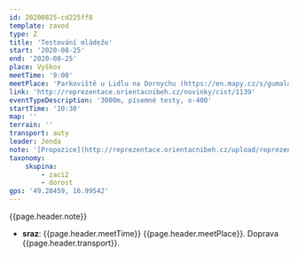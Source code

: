 ```yaml
---
id: 20200825-cd225ff8
template: zavod
type: Z
title: 'Testování mládeže'
start: '2020-08-25'
end: '2020-08-25'
place: Vyškov
meetTime: '9:00'
meetPlace: 'Parkoviště u Lidlu na Dornychu (https://en.mapy.cz/s/gumaladuge)'
link: 'http://reprezentace.orientacnibeh.cz/novinky/cist/1139'
eventTypeDescription: '3000m, písemné testy, o-400'
startTime: '10:30'
map: ''
terrain: ''
transport: auty
leader: Jenda
note: '[Propozice](http://reprezentace.orientacnibeh.cz/upload/reprezentace/VD/2020/STM%2020/STM20_vyskov.pdf)'
taxonomy:
    skupina:
        - zaci2
        - dorost
gps: '49.28459, 16.99542'
---
```


{{page.header.note}}
* **sraz**: {{page.header.meetTime}} {{page.header.meetPlace}}. Doprava {{page.header.transport}}.
